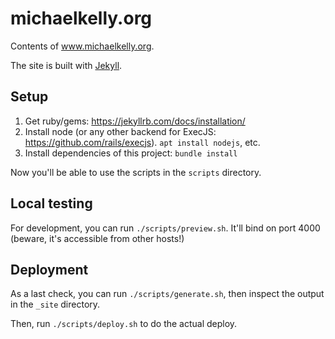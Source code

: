 # michaelkelly.org

Contents of www.michaelkelly.org.

The site is built with [Jekyll](https://jekyllrb.com).

## Setup

1. Get ruby/gems: <https://jekyllrb.com/docs/installation/>
2. Install node (or any other backend for ExecJS:
   https://github.com/rails/execjs). `apt install nodejs`, etc.
3. Install dependencies of this project: `bundle install`

Now you'll be able to use the scripts in the `scripts` directory.

## Local testing

For development, you can run `./scripts/preview.sh`. It'll bind on port 4000
(beware, it's accessible from other hosts!)

## Deployment

As a last check, you can run `./scripts/generate.sh`, then inspect the output
in the `_site` directory.

Then, run `./scripts/deploy.sh` to do the actual deploy.
